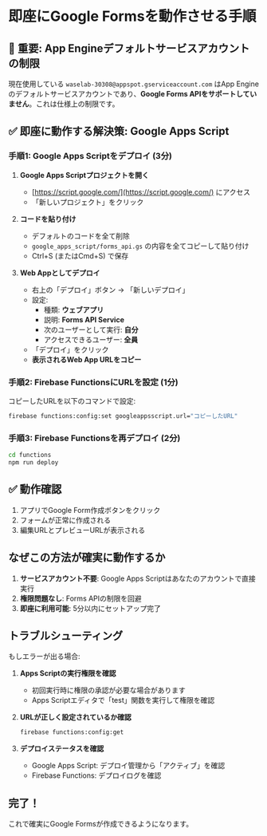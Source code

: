 # 即座にGoogle Formsを動作させる手順

## 🚨 重要: App Engineデフォルトサービスアカウントの制限
現在使用している `waselab-30308@appspot.gserviceaccount.com` はApp Engineのデフォルトサービスアカウントであり、**Google Forms APIをサポートしていません**。これは仕様上の制限です。

## ✅ 即座に動作する解決策: Google Apps Script

### 手順1: Google Apps Scriptをデプロイ (3分)

1. **Google Apps Scriptプロジェクトを開く**
   - [https://script.google.com/](https://script.google.com/) にアクセス
   - 「新しいプロジェクト」をクリック

2. **コードを貼り付け**
   - デフォルトのコードを全て削除
   - `google_apps_script/forms_api.gs` の内容を全てコピーして貼り付け
   - Ctrl+S (またはCmd+S) で保存

3. **Web Appとしてデプロイ**
   - 右上の「デプロイ」ボタン → 「新しいデプロイ」
   - 設定:
     - 種類: **ウェブアプリ**
     - 説明: **Forms API Service**
     - 次のユーザーとして実行: **自分**
     - アクセスできるユーザー: **全員**
   - 「デプロイ」をクリック
   - **表示されるWeb App URLをコピー**

### 手順2: Firebase FunctionsにURLを設定 (1分)

コピーしたURLを以下のコマンドで設定:

```bash
firebase functions:config:set googleappsscript.url="コピーしたURL"
```

### 手順3: Firebase Functionsを再デプロイ (2分)

```bash
cd functions
npm run deploy
```

## ✅ 動作確認

1. アプリでGoogle Form作成ボタンをクリック
2. フォームが正常に作成される
3. 編集URLとプレビューURLが表示される

## なぜこの方法が確実に動作するか

1. **サービスアカウント不要**: Google Apps Scriptはあなたのアカウントで直接実行
2. **権限問題なし**: Forms APIの制限を回避
3. **即座に利用可能**: 5分以内にセットアップ完了

## トラブルシューティング

もしエラーが出る場合:

1. **Apps Scriptの実行権限を確認**
   - 初回実行時に権限の承認が必要な場合があります
   - Apps Scriptエディタで「test」関数を実行して権限を確認

2. **URLが正しく設定されているか確認**
   ```bash
   firebase functions:config:get
   ```

3. **デプロイステータスを確認**
   - Google Apps Script: デプロイ管理から「アクティブ」を確認
   - Firebase Functions: デプロイログを確認

## 完了！
これで確実にGoogle Formsが作成できるようになります。